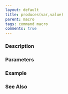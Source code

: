 ```yaml
---
layout: default
title: produces(var,value)
parent: macro
tags: command macro
comments: true
---
```



### Description


### Parameters


### Example


### See Also
